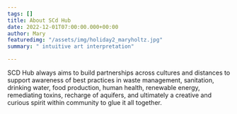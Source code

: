 ```yaml
---
tags: []
title: About SCd Hub
date: 2022-12-01T07:00:00.000+00:00
author: Mary
featuredimg: "/assets/img/holiday2_maryholtz.jpg"
summary: " intuitive art interpretation"

---
```

SCD Hub always aims to build partnerships across cultures and distances to support awareness of best practices in waste management, sanitation, drinking water, food production, human health, renewable energy, remediating toxins, recharge of aquifers, and ultimately a creative and curious spirit within community to glue it all together.